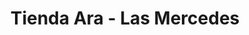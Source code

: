 ---
title: "Tienda Ara - Las Mercedes"
url: /barranquilla/tienda-ara-las-mercedes/
shop: Supermarkt
---